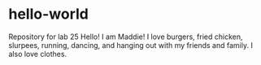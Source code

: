 # hello-world
Repository for lab 25
Hello! I am Maddie! I love burgers, fried chicken, slurpees, running, dancing, and hanging out with my friends and family.
I also love clothes.
